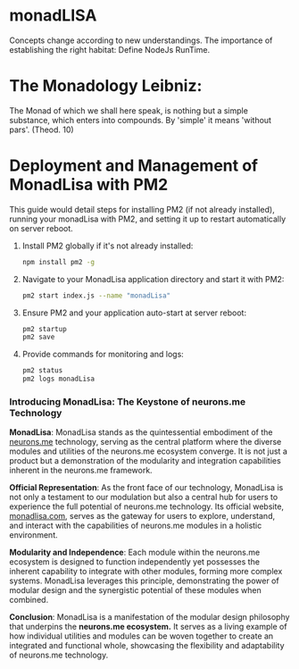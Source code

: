 # monadLISA
Concepts change according to new understandings.
The importance of establishing the right habitat: Define NodeJs RunTime.

# The Monadology Leibniz:
The Monad of which we shall here speak, is nothing but a simple substance, which enters into compounds. By 'simple' it means 'without pars'. (Theod. 10)

# Deployment and Management of MonadLisa with PM2
This guide would detail steps for installing PM2 (if not already installed), running your monadLisa with PM2, and setting it up to restart automatically on server reboot.

1. Install PM2 globally if it's not already installed:
   ```bash
   npm install pm2 -g
   ```

2. Navigate to your MonadLisa application directory and start it with PM2:
   ```bash
   pm2 start index.js --name "monadLisa"
   ```

3. Ensure PM2 and your application auto-start at server reboot:
   ```bash
   pm2 startup
   pm2 save
   ```

4. Provide commands for monitoring and logs:
   ```bash
   pm2 status
   pm2 logs monadLisa
   ```

### Introducing MonadLisa: The Keystone of neurons.me Technology

**MonadLisa**: MonadLisa stands as the quintessential embodiment of the [neurons.me](https://neurons.me) technology, serving as the central platform where the diverse modules and utilities of the neurons.me ecosystem converge. It is not just a product but a demonstration of the modularity and integration capabilities inherent in the neurons.me framework.

**Official Representation**: As the front face of our technology, MonadLisa is not only a testament to our modulation but also a central hub for users to experience the full potential of neurons.me technology. Its official website, [monadlisa.com](https://monadlisa.com/), serves as the gateway for users to explore, understand, and interact with the capabilities of neurons.me modules in a holistic environment.

**Modularity and Independence**: Each module within the neurons.me ecosystem is designed to function independently yet possesses the inherent capability to integrate with other modules, forming more complex systems. MonadLisa leverages this principle, demonstrating the power of modular design and the synergistic potential of these modules when combined.

**Conclusion**: MonadLisa  is a manifestation of the modular design philosophy that underpins the **neurons.me ecosystem.** It serves as a living example of how individual utilities and modules can be woven together to create an integrated and functional whole, showcasing the flexibility and adaptability of neurons.me technology.
